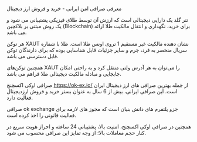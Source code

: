 
معرفی صرافی امن ایرانی - خرید و فروش ارز دیجیتال

تتر گلد یک دارایی دیجیتالی است که ارزش آن توسط طلای فیزیکی پشتیبانی می‌ شود و یک روش مبتنی بر بلاکچین (Blockchain) برای خرید، نگهداری و انتقال مالکیت طلا ارائه می باشد.

هر توکن XAUT نشان دهنده مالکیت غیر مستقیم 1 تروی اونس طلا است. طلا با شماره سریال منحصر به فرد، جرم و سایر جزئیات قابل شناسایی بوده که برای دارندگان توکن قابل دسترسی می باشد.

همچنین توکن‌های XAUT را می‌توان به هر آدرس ولتی منتقل کرد و به راحتی امکان جابجایی و مبادله مالکیت دیجیتالی طلا فراهم می باشد.

صرافی اوکی اکسچنج https://ok-ex.io/ از جمله بهترین صرافی های ارز دیجیتال ایران است. این صرافی ایرانی، بیش از 6 سال به عنوان بستر خرید و فروش ارزدیجیتال فعالیت دارد.

صرافی ok exchange جزو پلتفرم های دانش بنیان است که مجوز های لازمه برای فعالیت قانونی را اخذ کرده است.

همچنین در صرافی اوکی اکسچنج، امنیت بالا، پشتیبانی 24 ساعته و احراز هویت سریع در کنار حجم معاملات بالا؛ از وجه تمایز این صرافی محسوب می شود.
